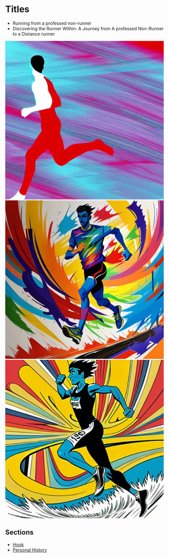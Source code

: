 # Titles
- Running from a professed non-runner 
- Discovering the Runner Within: A Journey from A professed Non-Runner to a Distance runner 

![Runner](runner.png)
![Runner 1](runner1.png)
![Runner 2](runner2.png)

## Sections
- [Hook](hook.md)
- [Personal History](personal_history.md)
